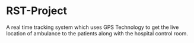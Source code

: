 # RST-Project
A real time tracking system which uses GPS Technology to get the live location of ambulance to the patients along with the hospital control room.
